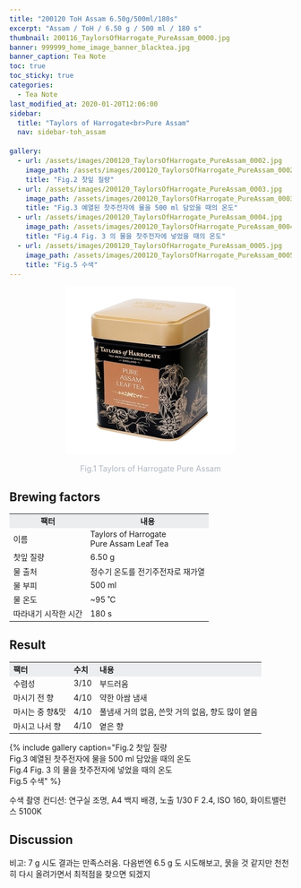 ```yaml
---
title: "200120 ToH Assam 6.50g/500ml/180s"
excerpt: "Assam / ToH / 6.50 g / 500 ml / 180 s"
thumbnail: 200116_TaylorsOfHarrogate_PureAssam_0000.jpg
banner: 999999_home_image_banner_blacktea.jpg
banner_caption: Tea Note
toc: true
toc_sticky: true
categories:
  - Tea Note
last_modified_at: 2020-01-20T12:06:00
sidebar:
  title: "Taylors of Harrogate<br>Pure Assam"
  nav: sidebar-toh_assam

gallery:
  - url: /assets/images/200120_TaylorsOfHarrogate_PureAssam_0002.jpg
    image_path: /assets/images/200120_TaylorsOfHarrogate_PureAssam_0002.jpg
    title: "Fig.2 찻잎 질량"
  - url: /assets/images/200120_TaylorsOfHarrogate_PureAssam_0003.jpg
    image_path: /assets/images/200120_TaylorsOfHarrogate_PureAssam_0003.jpg
    title: "Fig.3 예열된 찻주전자에 물을 500 ml 담았을 때의 온도"
  - url: /assets/images/200120_TaylorsOfHarrogate_PureAssam_0004.jpg
    image_path: /assets/images/200120_TaylorsOfHarrogate_PureAssam_0004.jpg
    title: "Fig.4 Fig. 3 의 물을 찻주전자에 넣었을 때의 온도"
  - url: /assets/images/200120_TaylorsOfHarrogate_PureAssam_0005.jpg
    image_path: /assets/images/200120_TaylorsOfHarrogate_PureAssam_0005.jpg
    title: "Fig.5 수색"
---
```


<div align="center">
  <img src="/assets/images/200116_TaylorsOfHarrogate_PureAssam_0000.jpg" width="300px">
  <p style="color:#aeb6bf;" style="font-size:16px;">Fig.1 Taylors of Harrogate Pure Assam</p>
</div>

## Brewing factors

<div align="center">
  <table align = "center" >
      <tr bgcolor="#ebedef" align ="center">
  	<td><b>팩터</b></td>
  	<td><b>내용</b></td>
      </tr>
      <tr>
  	<td>이름</td>
  	<td>Taylors of Harrogate<br>Pure Assam Leaf Tea</td>
      </tr>
      <tr>
  	<td>찻잎 질량</td>
  	<td>6.50 g</td>
      </tr>
      <tr>
    <td>물 출처</td>
  	<td>정수기 온도를 전기주전자로 재가열</td>
      </tr>
      <tr>
    <td>물 부피</td>
  	<td>500 ml</td>
      </tr>
      <tr>
    <td>물 온도</td>
  	<td>~95 ˚C</td>
      </tr>
      <tr>
    <td>따라내기 시작한 시간</td>
  	<td>180 s</td>
      </tr>
  </table>
</div>

## Result

<div align="center">
  <table align = "center" >
      <tr bgcolor="#ebedef" style="white-space:nowrap">
  	<td><b>팩터</b></td>
    <td><b>수치</b></td>
  	<td><b>내용</b></td>
      </tr>
      <tr>
  	<td>수렴성</td>
  	<td>3/10</td>
    <td>부드러움</td>
      </tr>
      <tr>
  	<td>마시기 전 향</td>
  	<td>4/10</td>
    <td>약한 아쌈 냄새</td>
      </tr>
      <tr>
  	<td>마시는 중 향&맛</td>
  	<td>4/10</td>
    <td>풀냄새 거의 없음, 쓴맛 거의 없음, 향도 많이 옅음</td>
      </tr>
      <tr>
  	<td>마시고 나서 향</td>
  	<td>4/10</td>
    <td>옅은 향</td>
      </tr>
  </table>
</div>

{% include gallery caption="Fig.2 찻잎 질량<br>
Fig.3 예열된 찻주전자에 물을 500 ml 담았을 때의 온도<br>
Fig.4 Fig. 3 의 물을 찻주전자에 넣었을 때의 온도<br>
Fig.5 수색" %}

​수색 촬영 컨디션: 연구실 조명, A4 백지 배경, 노출 1/30 F 2.4, ISO 160, 화이트밸런스 5100K

## Discussion

​비고: 7 g 시도 결과는 만족스러움. 다음번엔 6.5 g 도 시도해보고, 묽을 것 같지만 천천히 다시 올려가면서 최적점을 찾으면 되겠지

